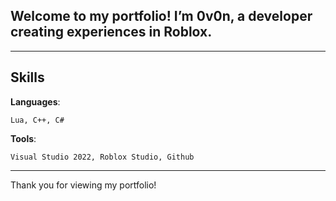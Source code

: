 ## Welcome to my portfolio! I’m 0v0n, a developer creating experiences in Roblox.

---

## Skills

**Languages**:
 
    Lua, C++, C#
**Tools**:
 
    Visual Studio 2022, Roblox Studio, Github

---

Thank you for viewing my portfolio!

